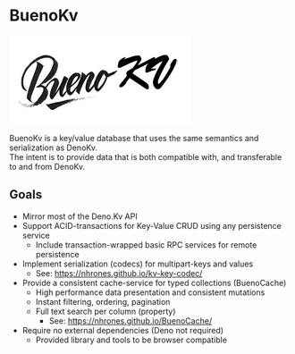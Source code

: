 # BuenoKv
![Alt text](Bueno.jpg)   

BuenoKv is a key/value database that uses the same semantics and serialization as DenoKv.    
The intent is to provide data that is both compatible with, and transferable to and from DenoKv.

## Goals
- Mirror most of the Deno.Kv API 
- Support ACID-transactions for Key-Value CRUD using any persistence service
  - Include transaction-wrapped basic RPC services for remote persistence
- Implement serialization (codecs) for multipart-keys and values
  - See:  https://nhrones.github.io/kv-key-codec/ 
- Provide a consistent cache-service for typed collections (BuenoCache)
  - High performance data presentation and consistent mutations
  - Instant filtering, ordering, pagination
  - Full text search per column (property)
    - See: https://nhrones.github.io/BuenoCache/
- Require no external dependencies (Deno not required)
  - Provided library and tools to be browser compatible

